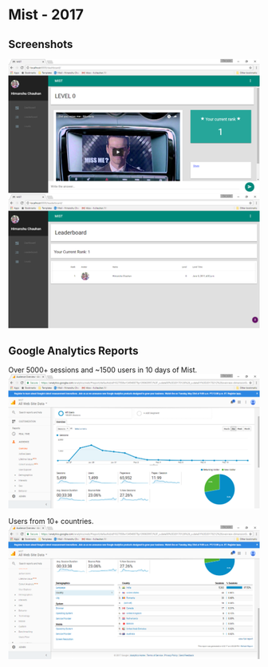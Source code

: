 # Mist - 2017

## Screenshots

![](_Screenshots/mist1.png)
![](_Screenshots/mist2.png)

## Google Analytics Reports

Over 5000+ sessions and ~1500 users in 10 days of Mist.
![](_Screenshots/mist3.png)

Users from 10+ countries.
![](_Screenshots/mist4.png)
